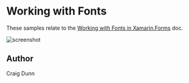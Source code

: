 Working with Fonts
==============

These samples relate to the [Working with Fonts in Xamarin.Forms](http://developer.xamarin.com/guides/cross-platform/xamarin-forms/working-with/fonts/) doc.

![screenshot](https://raw.githubusercontent.com/xamarin/xamarin-forms-samples/master/WorkingWithFonts/Screenshots/custom-sml.png "Fonts")

Author
------

Craig Dunn
